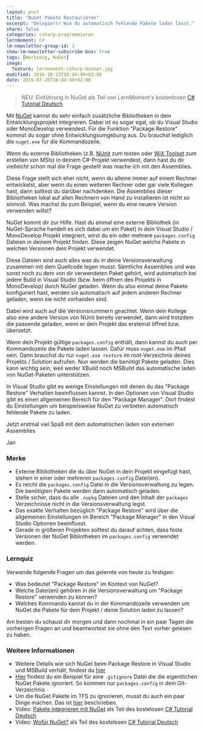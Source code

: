 ```yaml
---
layout: post
title: "NuGet Pakete Restaurieren"
excerpt: "Delegiert! Wie du automatisch fehlende Pakete laden lässt."
share: false
categories: csharp-programmieren
lernmoment: C#
lm-newsletter-group-id: 1
show-lm-newsletter-subscribe-box: true
tags: [Werkzeug, NuGet]
image:
  feature: lernmoment-csharp-banner.jpg
modified: 2016-10-23T20:44:49+02:00
date: 2015-07-26T16:44:49+02:00
---
```


> NEU: Einführung in NuGet als Teil von LernMoment's kostenlosen [C# Tutorial Deutsch](https://youtu.be/WsvhwW2M7AY?list=PLP2TrPpx5VNkr-wmkjguVZAvN4T5EPJbF).

Mit [NuGet](http://www.nuget.org) kannst du sehr einfach zusätzliche Bibliotheken in dein Entwicklungsprojekt integrieren. Dabei ist es sogar egal, ob du Visual Studio oder MonoDevelop verwendest. Für die Funktion "Package Restore" kommst du sogar ohne Entwicklungsumgebung aus. Du brauchst lediglich die `nuget.exe` für die Kommandozeile.

Wenn du externe Bibliotheken (z.B. [NUnit](http://nunit.org) zum testen oder [WiX Toolset](http://wixtoolset.org) zum erstellen von MSIs) in deinem C#-Projekt verwendest, dann hast du dir vielleicht schon mal die Frage gestellt was mache ich mit den Assemblies.

Diese Frage stellt sich eher nicht, wenn du alleine immer auf einem Rechner entwickelst, aber wenn du einen weiteren Rechner oder gar viele Kollegen hast, dann solltest du darüber nachdenken. Die Assemblies dieser Bibliotheken lokal auf allen Rechnern von Hand zu installieren ist nicht so sinnvoll. Was machst du zum Beispiel, wenn du eine neuere Version verwenden willst?

NuGet kommt dir zur Hilfe. Hast du einmal eine externe Bibliothek (in NuGet-Sprache handelt es sich dabei um ein Paket) in dein Visual Studio / MonoDevelop Projekt integriert, wirst du ein oder mehrere `packages.config` Dateien in deinem Projekt finden. Diese zeigen NuGet welche Pakete in welchen Versionen dein Projekt verwendet.

Diese Dateien sind auch alles was du in deine Versionsverwaltung zusammen mit dem Quellcode legen musst. Sämtliche Assemblies und was sonst noch zu dem von dir verwendeten Paket gehört, wird automatisch bei jedem Build in Visual Studio (bzw. beim öffnen des Projekts in MonoDevelop) durch NuGet geladen. Wenn du also einmal deine Pakete konfiguriert hast, werden sie automatisch auf jedem anderen Rechner geladen, wenn sie nicht vorhanden sind. 

Dabei wird auch auf die Versionsnummern geachtet. Wenn dein Kollege also eine andere Version von NUnit bereits verwendet, dann wird trotzdem die passende geladen, wenn er dein Projekt das erstemal öffnet bzw. übersetzt.

Wenn dein Projekt gültige `packages.config` enthält, dann kannst du auch per Kommandozeile die Pakete laden lassen. Dafür muss `nuget.exe` im Pfad sein. Dann brauchst du nur `nuget.exe restore` im root-Verzeichnis deines Projekts / Solution aufrufen. Nun werden die benötigt Pakete geladen. Dies kann wichtig sein, weil weder XBuild noch MSBuild das automatische laden von NuGet-Paketen unterstützen.

In Visual Studio gibt es wenige Einstellungen mit denen du das "Package Restore" Verhalten beeinflussen kannst. In den Optionen von Visual Studio gibt es einen allgemeinen Bereich für den "Package Manager". Dort findest du Einstellungen um beispielsweise NuGet zu verbieten automatisch fehlende Pakete zu laden.

Jetzt erstmal viel Spaß mit dem automatischen laden von externen Assemblies

Jan

### Merke

-	Externe Bibliotheken die du über NuGet in dein Projekt eingefügt hast, stehen in einer oder mehreren `packages.config` Datei(en).
-	Es reicht die `packages.config` Datei in die Versionsverwaltung zu legen. Die benötigten Pakete werden dann automatisch geladen.
-	Stelle sicher, dass du alle `.nupkg` Dateien und den Inhalt der `packages` Verzeichnisse nicht in die Versionsverwaltung legst.
-	Das exakte Verhalten bezüglich "Package Restore" wird über die allgemeinen Einstellungen im Bereich "Package Manager" in den Visual Studio Optionen beeinflusst.
-	Gerade in größeren Projekten solltest du darauf achten, dass feste Versionen der NuGet Bibliotheken im `packages.config` verwendet werden.

### Lernquiz

Verwende folgende Fragen um das gelernte von heute zu festigen:

-	Was bedeutet "Package Restore" im Kontext von NuGet?
-	Welche Datei(en) gehören in die Versionsverwaltung um "Package Restore" verwenden zu können?
-	Welches Kommando kannst du in der Kommandozeile verwenden um NuGet die Pakete für dein Projekt / deine Solution laden zu lassen?

Am besten du schaust dir morgen und dann nochmal in ein paar Tagen die vorherigen Fragen an und beantwortest sie ohne den Text vorher gelesen zu haben.

### Weitere Informationen

-	Weitere Details wie sich NuGet beim Package Restore in Visual Studio und MSBuild verhält, findest du [hier](https://github.com/LernMoment/csharp/tree/master/Nuget)
-	[Hier](https://github.com/github/gitignore/blob/master/VisualStudio.gitignore) findest du ein Beispiel für eine `.gitignore` Datei die die eigentlichen NuGet Pakete ignoriert. So kommen nur `packages.config` in dein Git-Verzeichnis
-	Um die NuGet Pakete im TFS zu ignorieren, musst du auch ein paar Dinge machen. Das ist [hier](https://docs.nuget.org/consume/NuGet-Config-Settings) beschrieben.
- Video: [Pakete integrieren mit NuGet](https://youtu.be/bsuEqUelxvg) als Teil des kostelosen [C# Tutorial Deutsch](https://www.youtube.com/playlist?list=PLP2TrPpx5VNkr-wmkjguVZAvN4T5EPJbF) 
- Video: [Wofür NuGet?](https://youtu.be/WsvhwW2M7AY) als Teil des kostelosen [C# Tutorial Deutsch](https://www.youtube.com/playlist?list=PLP2TrPpx5VNkr-wmkjguVZAvN4T5EPJbF)
